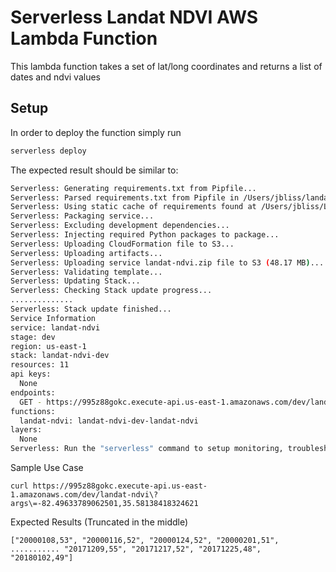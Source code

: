 # Serverless Landat NDVI AWS Lambda Function

This lambda function takes a set of lat/long coordinates and returns a list of dates and ndvi values

## Setup

In order to deploy the function simply run

```bash
serverless deploy
```

The expected result should be similar to:

```bash
Serverless: Generating requirements.txt from Pipfile...
Serverless: Parsed requirements.txt from Pipfile in /Users/jbliss/landat-ndvi/.serverless/requirements.txt...
Serverless: Using static cache of requirements found at /Users/jbliss/Library/Caches/serverless-python-requirements/1b64de819e599fff2506e5351b26bdd8092db40d01e8c3b85ebb91cd06bc7031_slspyc ...
Serverless: Packaging service...
Serverless: Excluding development dependencies...
Serverless: Injecting required Python packages to package...
Serverless: Uploading CloudFormation file to S3...
Serverless: Uploading artifacts...
Serverless: Uploading service landat-ndvi.zip file to S3 (48.17 MB)...
Serverless: Validating template...
Serverless: Updating Stack...
Serverless: Checking Stack update progress...
..............
Serverless: Stack update finished...
Service Information
service: landat-ndvi
stage: dev
region: us-east-1
stack: landat-ndvi-dev
resources: 11
api keys:
  None
endpoints:
  GET - https://995z88gokc.execute-api.us-east-1.amazonaws.com/dev/landat-ndvi
functions:
  landat-ndvi: landat-ndvi-dev-landat-ndvi
layers:
  None
Serverless: Run the "serverless" command to setup monitoring, troubleshooting and testing.
```

Sample Use Case
```
curl https://995z88gokc.execute-api.us-east-1.amazonaws.com/dev/landat-ndvi\?args\=-82.49633789062501,35.58138418324621
```

Expected Results (Truncated in the middle)
```
["20000108,53", "20000116,52", "20000124,52", "20000201,51", ........... "20171209,55", "20171217,52", "20171225,48", "20180102,49"]
```
